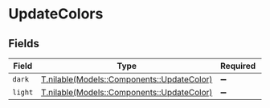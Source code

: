 # UpdateColors


## Fields

| Field                                                                            | Type                                                                             | Required                                                                         | Description                                                                      |
| -------------------------------------------------------------------------------- | -------------------------------------------------------------------------------- | -------------------------------------------------------------------------------- | -------------------------------------------------------------------------------- |
| `dark`                                                                           | [T.nilable(Models::Components::UpdateColor)](../../models/shared/updatecolor.md) | :heavy_minus_sign:                                                               | N/A                                                                              |
| `light`                                                                          | [T.nilable(Models::Components::UpdateColor)](../../models/shared/updatecolor.md) | :heavy_minus_sign:                                                               | N/A                                                                              |